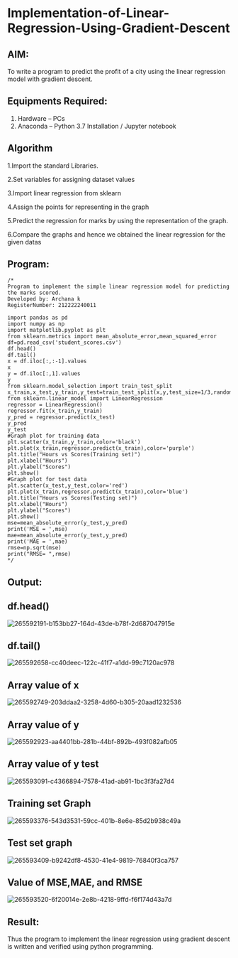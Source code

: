 # Implementation-of-Linear-Regression-Using-Gradient-Descent

## AIM:
To write a program to predict the profit of a city using the linear regression model with gradient descent.

## Equipments Required:
1. Hardware – PCs
2. Anaconda – Python 3.7 Installation / Jupyter notebook

## Algorithm
1.Import the standard Libraries.

2.Set variables for assigning dataset values

3.Import linear regression from sklearn

4.Assign the points for representing in the graph

5.Predict the regression for marks by using the representation of the graph.

6.Compare the graphs and hence we obtained the linear regression for the given datas 

## Program:
```
/*
Program to implement the simple linear regression model for predicting the marks scored.
Developed by: Archana k
RegisterNumber: 212222240011

import pandas as pd
import numpy as np
import matplotlib.pyplot as plt
from sklearn.metrics import mean_absolute_error,mean_squared_error
df=pd.read_csv('student_scores.csv')
df.head()
df.tail()
x = df.iloc[:,:-1].values
x
y = df.iloc[:,1].values
y
from sklearn.model_selection import train_test_split
x_train,x_test,y_train,y_test=train_test_split(x,y,test_size=1/3,random_state=0)
from sklearn.linear_model import LinearRegression
regressor = LinearRegression()
regressor.fit(x_train,y_train)
y_pred = regressor.predict(x_test)
y_pred
y_test
#Graph plot for training data
plt.scatter(x_train,y_train,color='black')
plt.plot(x_train,regressor.predict(x_train),color='purple')
plt.title("Hours vs Scores(Training set)")
plt.xlabel("Hours")
plt.ylabel("Scores")
plt.show()
#Graph plot for test data
plt.scatter(x_test,y_test,color='red')
plt.plot(x_train,regressor.predict(x_train),color='blue')
plt.title("Hours vs Scores(Testing set)")
plt.xlabel("Hours")
plt.ylabel("Scores")
plt.show()
mse=mean_absolute_error(y_test,y_pred)
print('MSE = ',mse)
mae=mean_absolute_error(y_test,y_pred)
print('MAE = ',mae)
rmse=np.sqrt(mse)
print("RMSE= ",rmse)  
*/
```

## Output:

## df.head()

![265592191-b153bb27-164d-43de-b78f-2d687047915e](https://github.com/22009150/Implementation-of-Linear-Regression-Using-Gradient-Descent/assets/118708624/ae3c11e0-8714-4dff-81ab-dac8b9187ebb)

## df.tail()

![265592658-cc40deec-122c-41f7-a1dd-99c7120ac978](https://github.com/22009150/Implementation-of-Linear-Regression-Using-Gradient-Descent/assets/118708624/5e435fb5-de13-41c7-868d-f87e494a4823)

## Array value of x

![265592749-203ddaa2-3258-4d60-b305-20aad1232536](https://github.com/22009150/Implementation-of-Linear-Regression-Using-Gradient-Descent/assets/118708624/ea98c723-92ae-44a6-a062-db3b1461dd88)

## Array value of y

![265592923-aa4401bb-281b-44bf-892b-493f082afb05](https://github.com/22009150/Implementation-of-Linear-Regression-Using-Gradient-Descent/assets/118708624/e6dc2753-7490-406c-a745-dc30bc3d6121)

## Array value of y test

![265593091-c4366894-7578-41ad-ab91-1bc3f3fa27d4](https://github.com/22009150/Implementation-of-Linear-Regression-Using-Gradient-Descent/assets/118708624/d350771b-75d0-4544-a400-49dc6ebd64c9)

## Training set Graph

![265593376-543d3531-59cc-401b-8e6e-85d2b938c49a](https://github.com/22009150/Implementation-of-Linear-Regression-Using-Gradient-Descent/assets/118708624/5bd42191-f07e-4673-849a-0f72389f7782)

## Test set graph

![265593409-b9242df8-4530-41e4-9819-76840f3ca757](https://github.com/22009150/Implementation-of-Linear-Regression-Using-Gradient-Descent/assets/118708624/a3c24f8f-101e-46fa-8ffb-716ecb2b4e6f)

## Value of MSE,MAE, and RMSE

![265593520-6f20014e-2e8b-4218-9ffd-f6f174d43a7d](https://github.com/22009150/Implementation-of-Linear-Regression-Using-Gradient-Descent/assets/118708624/cea41ed7-4a04-4e04-a5bb-4795c0b7459c)



## Result:
Thus the program to implement the linear regression using gradient descent is written and verified using python programming.
